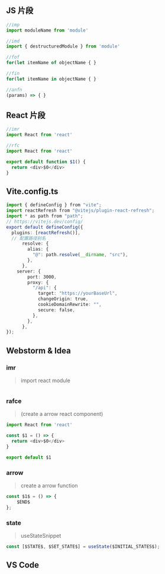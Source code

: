 ## JS 片段

```js
//imp
import moduleName from 'module'

//imd
import { destructuredModule } from 'module'

//fof
for(let itemName of objectName { }

//fin
for(let itemName in objectName { }

//anfn
(params) => { }
```

## React 片段

```js
//imr
import React from 'react'

//rfc
import React from 'react'

export default function $1() {
  return <div>$0</div>
}

```


## Vite.config.ts


```ts
import { defineConfig } from "vite";
import reactRefresh from "@vitejs/plugin-react-refresh";
import * as path from "path";
// https://vitejs.dev/config/
export default defineConfig({
  plugins: [reactRefresh()],
  // 配置路径别名
      resolve: {
        alias: {
          "@": path.resolve(__dirname, "src"),
        },
      },
    server: {
        port: 3000,
        proxy: {
          "/api": {
            target: "https://yourBaseUrl",
            changeOrigin: true,
            cookieDomainRewrite: "",
            secure: false,
          },
        },
      },
});

```


## Webstorm & Idea

### imr
> import react module

```ts

```


### rafce
> (create a arrow react component)
```ts
import React from 'react'

const $1 = () => {
  return <div>$0</div>
}

export default $1
```


### arrow
> create a arrow function
```ts
const $1$ = () => {
    $END$
};
```


### state
> useStateSnippet
```ts
const [$STATE$, $SET_STATE$] = useState($INITIAL_STATES$);
```



## VS Code